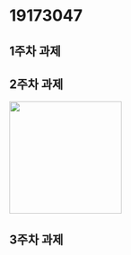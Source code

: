 # 19173047

## 1주차 과제

## 2주차 과제
   <img width="200" height="200" src="./png/2주차과제.png"> </img>
## 3주차 과제

